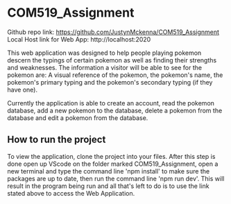 # COM519_Assignment

Github repo link: https://github.com/JustynMckenna/COM519_Assignment
Local Host link for Web App: http://localhost:2020

This web application was designed to help people playing pokemon descern the typings of certain pokemon as well as finding their strengths and weaknesses. The information a visitor will be able to see for the pokemon are: A visual reference of the pokemon, the pokemon's name, the pokemon's primary typing and the pokemon's secondary typing (if they have one).

Currently the application is able to create an account, read the pokemon database, add a new pokemon to the database, delete a pokemon from the database and edit a pokemon from the database.

## How to run the project

To view the application, clone the project into your files. After this step is done open up VScode on the folder marked COM519_Assignment, open a new terminal and type the command line 'npm install' to make sure the packages are up to date, then run the command line 'npm run dev'. This will result in the program being run and all that's left to do is to use the link stated above to access the Web Application.
